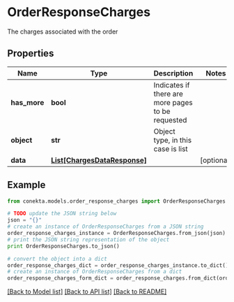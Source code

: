 # OrderResponseCharges

The charges associated with the order

## Properties
Name | Type | Description | Notes
------------ | ------------- | ------------- | -------------
**has_more** | **bool** | Indicates if there are more pages to be requested | 
**object** | **str** | Object type, in this case is list | 
**data** | [**List[ChargesDataResponse]**](ChargesDataResponse.md) |  | [optional] 

## Example

```python
from conekta.models.order_response_charges import OrderResponseCharges

# TODO update the JSON string below
json = "{}"
# create an instance of OrderResponseCharges from a JSON string
order_response_charges_instance = OrderResponseCharges.from_json(json)
# print the JSON string representation of the object
print OrderResponseCharges.to_json()

# convert the object into a dict
order_response_charges_dict = order_response_charges_instance.to_dict()
# create an instance of OrderResponseCharges from a dict
order_response_charges_form_dict = order_response_charges.from_dict(order_response_charges_dict)
```
[[Back to Model list]](../README.md#documentation-for-models) [[Back to API list]](../README.md#documentation-for-api-endpoints) [[Back to README]](../README.md)


